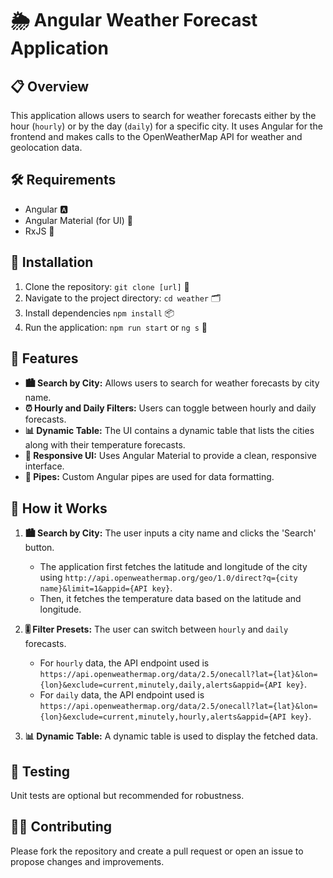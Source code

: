 # 🌦 Angular Weather Forecast Application

## 📋 Overview
This application allows users to search for weather forecasts either by the hour (`hourly`) or by the day (`daily`) for a specific city. It uses Angular for the frontend and makes calls to the OpenWeatherMap API for weather and geolocation data.

## 🛠 Requirements

- Angular 🅰️
- Angular Material (for UI) 🎨
- RxJS 🔄

## 💾 Installation

1. Clone the repository: ```git clone [url]``` 📂
2. Navigate to the project directory: ```cd weather``` 🗂
3. Install dependencies ```npm install``` 📦
4. Run the application: ```npm run start``` or ```ng s``` 🚀

## 🌟 Features

- **🏙 Search by City:** Allows users to search for weather forecasts by city name.
- **⏰ Hourly and Daily Filters:** Users can toggle between hourly and daily forecasts.
- **📊 Dynamic Table:** The UI contains a dynamic table that lists the cities along with their temperature forecasts.
- **📱 Responsive UI:** Uses Angular Material to provide a clean, responsive interface.
- **🔧 Pipes:** Custom Angular pipes are used for data formatting.
  
## 🔄 How it Works

1. **🏙 Search by City:** The user inputs a city name and clicks the 'Search' button.
    - The application first fetches the latitude and longitude of the city using `http://api.openweathermap.org/geo/1.0/direct?q={city name}&limit=1&appid={API key}`.
    - Then, it fetches the temperature data based on the latitude and longitude.

2. **🎚 Filter Presets:** The user can switch between `hourly` and `daily` forecasts.
    - For `hourly` data, the API endpoint used is `https://api.openweathermap.org/data/2.5/onecall?lat={lat}&lon={lon}&exclude=current,minutely,daily,alerts&appid={API key}`.
    - For `daily` data, the API endpoint used is `https://api.openweathermap.org/data/2.5/onecall?lat={lat}&lon={lon}&exclude=current,minutely,hourly,alerts&appid={API key}`.

3. **📊 Dynamic Table:** A dynamic table is used to display the fetched data.

## 🧪 Testing

Unit tests are optional but recommended for robustness.

## 👨‍💻 Contributing

Please fork the repository and create a pull request or open an issue to propose changes and improvements.

